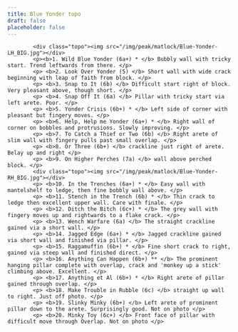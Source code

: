 ```yaml
---
title: Blue Yonder topo
draft: false
placeholder: false
---
```



            <div class="topo"><img src="/img/peak/matlock/Blue-Yonder-LH_BIG.jpg"></div>
            <p><b>1. Wild Blue Yonder (6a+) * </b> Bubbly wall with tricky start. Trend leftwards from there. </p>
            <p> <b>2. Look Over Yonder (5) </b> Short wall with wide crack beginning with leap of faith from block. </p>
            <p> <b>3. Snap to It (6b) </b> Difficult start right of block. Very pleasant above, though short. </p>
            <p> <b>4. Snap Off It (6a) </b> Pillar with tricky start via left arete. Poor. </p>
            <p> <b>5. Yonder Crisis (6b+) * </b> Left side of corner with pleasant but fingery moves. </p>
            <p> <b>6. Help, Help me Yonder (6a+) * </b> Right wall of corner on bobbles and protrusions. Slowly improving. </p>
            <p> <b>7. To Catch a Thief or Two (6b) </b> Right arete of slim wall with fingery pulls past small overlap. </p>
            <p> <b>8. Or Three (6b+) </b> crackline just right of arete. Belay up and right </p>
            <p> <b>9. On Higher Perches (7a) </b> wall above perched block. </p>
            <div class="topo"><img src="/img/peak/matlock/Blue-Yonder-RH_BIG.jpg"></div>
            <p> <b>10. In the Trenches (6a+) * </b> Easy wall with mantelshelf to ledge, then fine bobbly wall above. </p>
            <p> <b>11. Stench in the Trench (6b) * </b> Thin crack to ledge then excellent upper wall. Care with finale. </p>
            <p> <b>12. Ditch the Bitch (6c+) * </b> The grey wall with fingery moves up and rightwards to a flake crack. </p>
            <p> <b>13. Wench Warfare (6a) </b> The straight crackline gained via a short wall. </p>
            <p> <b>14. Jagged Edge (6a+) * </b> Jagged crackline gained via short wall and finished via pillar. </p>
            <p> <b>15. Raggamuffin (6b+) * </b> Fine short crack to right, gained via steep wall and finished direct. </p>
            <p> <b>16. Anything Can Happen (6b+) ** </b> The prominent hanging pillar complete with overlap, crack and 'monkey up a stick' climbing above. Excellent. </p>
            <p> <b>17. Anything et Al (6b+) * </b> Right arete of pillar gained through overlap. </p>
            <p> <b>18. Make Trouble in Rubble (6c) </b> straight up wall to right. Just off photo. </p>
            <p> <b>19. Slinky Minky (6b+) </b> Left arete of prominent pillar down to the arete. Surprisingly good. Not on photo </p>
            <p> <b>20. Minky Toy (6c+) </b> Front face of pillar with difficult move through Overlap. Not on photo </p>


